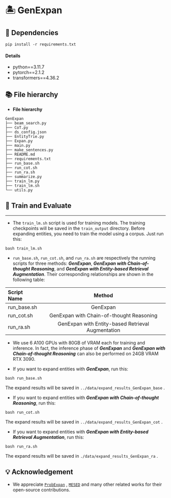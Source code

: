 # 🏝️ GenExpan



## 🔬 Dependencies

```shell
pip install -r requirements.txt
```

#### Details

- python==3.11.7
- pytorch==2.1.2
- transformers==4.36.2

## 📚 File hierarchy

- **File hierarchy**

```
GenExpan
├── beam_search.py
├── CoT.py
├── ds_config.json
├── EntityTrie.py
├── Expan.py
├── main.py
├── make_sentences.py
├── README.md
├── requirements.txt
├── run_base.sh
├── run_cot.sh
├── run_ra.sh
├── summarize.py
├── train_lm.py
├── train_lm.sh
└── utils.py

```



## 🚀 Train and Evaluate

---

- The `train_lm.sh` script is used for training models. The training checkpoints will be saved in the `train_output` directory. Before expanding entities, you need to train the model using a corpus. Just run this:

```shell
bash train_lm.sh
```



- `run_base.sh`, `run_cot.sh`, and `run_ra.sh` are respectively the running scripts for three methods: ***GenExpan***, ***GenExpan with Chain-of-thought Reasoning***, and ***GenExpan with Entity-based Retrieval Augmentation***. Their corresponding relationships are shown in the following table:

| Script Name |                      Method                       |
| :---------- | :-----------------------------------------------: |
| run_base.sh |                     GenExpan                      |
| run_cot.sh  |     GenExpan with Chain-of-thought Reasoning      |
| run_ra.sh   | GenExpan with Entity-based Retrieval Augmentation |



- We use 6 A100 GPUs with 80GB of VRAM each for training and inference. In fact, the inference phase of  ***GenExpan*** and ***GenExpan with Chain-of-thought Reasoning*** can also be performed on 24GB VRAM RTX 3090.



- If you want to expand entities with ***GenExpan***, run this:

```shell
bash run_base.sh
```

The expand results will be saved in `../data/expand_results_GenExpan_base` .



- If you want to expand entities with ***GenExpan with Chain-of-thought Reasoning***, run this:

```shell
bash run_cot.sh
```

The expand results will be saved in `../data/expand_results_GenExpan_cot` .



- If you want to expand entities with ***GenExpan with Entity-based Retrieval Augmentation***,  run this:

```shell
bash run_ra.sh
```

The expand results will be saved in `./data/expand_results_GenExpan_ra` .





## 💡 Acknowledgement

- We appreciate  [```ProbExpan```](https://github.com/geekjuruo/ProbExpan) , [`MESED`](https://github.com/THUKElab/MESED) and many other related works for their open-source contributions.

